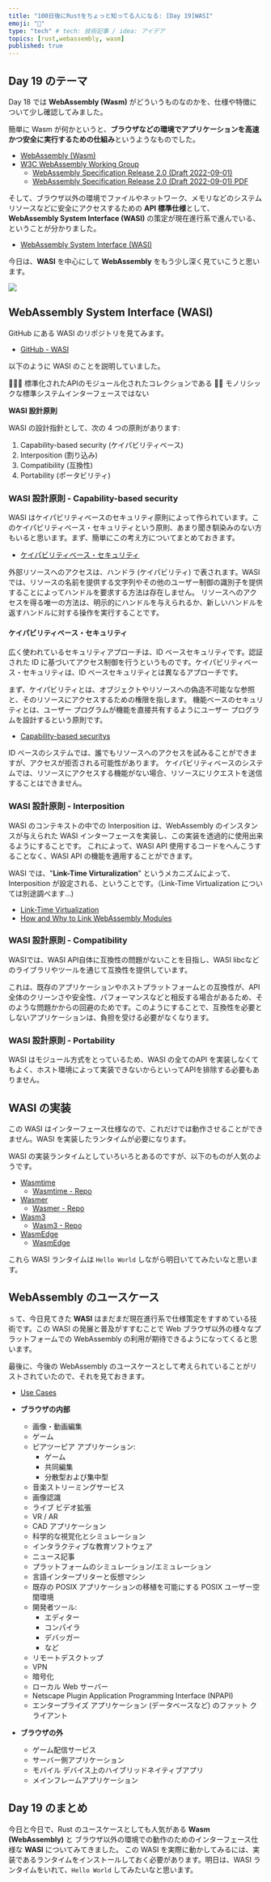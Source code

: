 ```yaml
---
title: "100日後にRustをちょっと知ってる人になる: [Day 19]WASI"
emoji: "🦀"
type: "tech" # tech: 技術記事 / idea: アイデア
topics: [rust,webassembly, wasm]
published: true
---
```

## Day 19 のテーマ

Day 18 では **WebAssembly (Wasm)** がどういうものなのかを、仕様や特徴について少し確認してみました。

簡単に Wasm が何かというと、**ブラウザなどの環境でアプリケーションを高速かつ安全に実行するための仕組み**というようなものでした。

- [WebAssembly (Wasm)](https://webassembly.org/)
- [W3C WebAssembly Working Group](https://github.com/w3c/wasm-wg/)
  - [WebAssembly Specification Release 2.0 (Draft 2022-09-01)](https://webassembly.github.io/spec/core/index.html)
  - [WebAssembly Specification Release 2.0 (Draft 2022-09-01) PDF](https://github.com/shinyay/doc-to-zenn/files/9539360/WebAssembly-Draft-2022-09-01.pdf)

そして、ブラウザ以外の環境でファイルやネットワーク、メモリなどのシステムリソースなどに安全にアクセスするための **API 標準仕様**として、**WebAssembly System Interface (WASI)** の策定が現在進行系で進んでいる、ということが分かりました。

- [WebAssembly System Interface (WASI)](https://wasi.dev/)

今日は、**WASI** を中心にして **WebAssembly** をもう少し深く見ていこうと思います。

![](https://storage.googleapis.com/zenn-user-upload/054d57c458d9-20220910.png)

## WebAssembly System Interface (WASI)

GitHub にある WASI のリポジトリを見てみます。

- [GitHub - WASI](https://github.com/WebAssembly/WASI)

以下のように WASI のことを説明していました。

🙆🏻‍♂️ 標準化されたAPIのモジュール化されたコレクションである
🙅‍♀️ モノリシックな標準システムインターフェースではない

**WASI 設計原則**

WASI の設計指針として、次の 4 つの原則があります:

1. Capability-based security (ケイパビリティベース)
2. Interposition (割り込み)
3. Compatibility (互換性)　
4. Portability (ポータビリティ)

### WASI 設計原則 - Capability-based security

WASI はケイパビリティベースのセキュリティ原則によって作られています。このケイパビリティベース・セキュリティという原則、あまり聞き馴染みのない方もいると思います。まず、簡単にこの考え方についてまとめておきます。

- [ケイパビリティベース・セキュリティ](#ケイパビリティベース・セキュリティ)

外部リソースへのアクセスは、ハンドラ (ケイパビリティ) で表されます。WASI では、リソースの名前を提供する文字列やその他のユーザー制御の識別子を提供することによってハンドルを要求する方法は存在しません。
リソースへのアクセスを得る唯一の方法は、明示的にハンドルを与えられるか、新しいハンドルを返すハンドルに対する操作を実行することです。

#### ケイパビリティベース・セキュリティ

広く使われているセキュリティアプローチは、ID ベースセキュリティです。認証された ID に基づいてアクセス制御を行うというものです。ケイパビリティベース・セキュリティは、ID ベースセキュリティとは異なるアプローチです。

まず、ケイパビリティとは、オブジェクトやリソースへの偽造不可能なな参照と、そのリソースにアクセスするための権限を指します。
機能ベースのセキュリティとは、ユーザー プログラムが機能を直接共有するようにユーザー プログラムを設計するという原則です。

- [Capability-based securitys](https://ja.wikipedia.org/wiki/Capability-based_security)

ID ベースのシステムでは、誰でもリソースへのアクセスを試みることができますが、アクセスが拒否される可能性があります。
ケイパビリティベースのシステムでは、リソースにアクセスする機能がない場合、リソースにリクエストを送信することはできません。

### WASI 設計原則 - Interposition

WASI のコンテキストの中での Interposition は、WebAssembly のインスタンスが与えられた WASI インターフェースを実装し、この実装を透過的に使用出来るようにすることです。
これによって、WASI API 使用するコードをへんこうすることなく、WASI API の機能を適用することができます。

WASI では、"**Link-Time Virturalization**" というメカニズムによって、Interposition が設定される、ということです。（Link-Time Virtualization については別途調べます…)

- [Link-Time Virtualization](https://github.com/WebAssembly/module-linking/blob/main/proposals/module-linking/Explainer.md#link-time-virtualization)
- [How and Why to Link WebAssembly Modules](https://training.linuxfoundation.org/blog/how-and-why-to-link-webassembly-modules/)


### WASI 設計原則 - Compatibility

WASIでは、WASI API自体に互換性の問題がないことを目指し、WASI libcなどのライブラリやツールを通じて互換性を提供しています。

これは、既存のアプリケーションやホストプラットフォームとの互換性が、API全体のクリーンさや安全性、パフォーマンスなどと相反する場合があるため、そのような問題かからの回避のためです。このようにすることで、互換性を必要としないアプリケーションは、負担を受ける必要がなくなります。

### WASI 設計原則 - Portability

WASI はモジュール方式をとっているため、WASI の全てのAPI を実装しなくてもよく、ホスト環境によって実装できないからといってAPIを排除する必要もありません。

## WASI の実装

この WASI はインターフェース仕様なので、これだけでは動作させることができません。WASI を実装したランタイムが必要になります。

WASI の実装ランタイムとしていろいろとあるのですが、以下のものが人気のようです。

- [Wasmtime](https://docs.wasmtime.dev/)
  - [Wasmtime - Repo](https://github.com/bytecodealliance/wasmtime)
- [Wasmer](https://wasmer.io/)
  - [Wasmer - Repo](https://github.com/wasmerio/wasmer)
- [Wasm3](https://wapm.io/vshymanskyy/wasm3)
  - [Wasm3 - Repo](https://github.com/wasm3/wasm3)
- [WasmEdge](https://wasmedge.org/)
  - [WasmEdge](https://github.com/WasmEdge/WasmEdge)

これら WASI ランタイムは `Hello World` しながら明日いててみたいなと思います。

## WebAssembly のユースケース

ｓて、今日見てきた **WASI** はまだまだ現在進行系で仕様策定をすすめている技術です。この WASI の発展と普及がすすむことで Web ブラウザ以外の様々なプラットフォームでの WebAssembly の利用が期待できるようになってくると思います。

最後に、今後の WebAssembly のユースケースとして考えられていることがリストされていたので、それを見ておきます。

- [Use Cases](https://webassembly.org/docs/use-cases/)

- **ブラウザの内部**
  - 画像・動画編集
  - ゲーム
  - ピアツーピア アプリケーション:
    - ゲーム
    - 共同編集
    - 分散型および集中型
  - 音楽ストリーミングサービス
  - 画像認識
  - ライブ ビデオ拡張
  - VR / AR
  - CAD アプリケーション
  - 科学的な視覚化とシミュレーション
  - インタラクティブな教育ソフトウェア
  - ニュース記事
  - プラットフォームのシミュレーション/エミュレーション
  - 言語インタープリターと仮想マシン
  - 既存の POSIX アプリケーションの移植を可能にする POSIX ユーザー空間環境
  - 開発者ツール:
    - エディター
    - コンパイラ
    - デバッガー
    - など
  - リモートデスクトップ
  - VPN
  - 暗号化
  - ローカル Web サーバー
  - Netscape Plugin Application Programming Interface (NPAPI)
  - エンタープライズ アプリケーション (データベースなど) のファット クライアント
- **ブラウザの外**
  - ゲーム配信サービス
  - サーバー側アプリケーション
  - モバイル デバイス上のハイブリッドネイティブアプリ
  - メインフレームアプリケーション

## Day 19 のまとめ

今日と今日で、Rust のユースケースとしても人気がある **Wasm (WebAssembly)** と ブラウザ以外の環境での動作のためのインターフェース仕様な **WASI** についてみてきました。
この WASI を実際に動かしてみるには、実装であるランタイムをインストールしておく必要があります。明日は、WASI ランタイムをいれて、`Hello World` してみたいなと思います。
